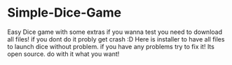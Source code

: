 # Simple-Dice-Game
Easy Dice game with some extras if you wanna test you need to download all files! if you dont do it probly get crash :D
Here is installer to have all files to launch dice without problem. if you have any problems try to fix it!
Its open source. do with it what you want!
